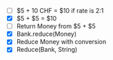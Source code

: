 - [ ] $5 + 10 CHF = $10 if rate is 2:1
- [x] $5 + $5 = $10
- [ ] Return Money from $5 + $5
- [x] Bank.reduce(Money)
- [x] Reduce Money with conversion
- [x] Reduce(Bank, String)